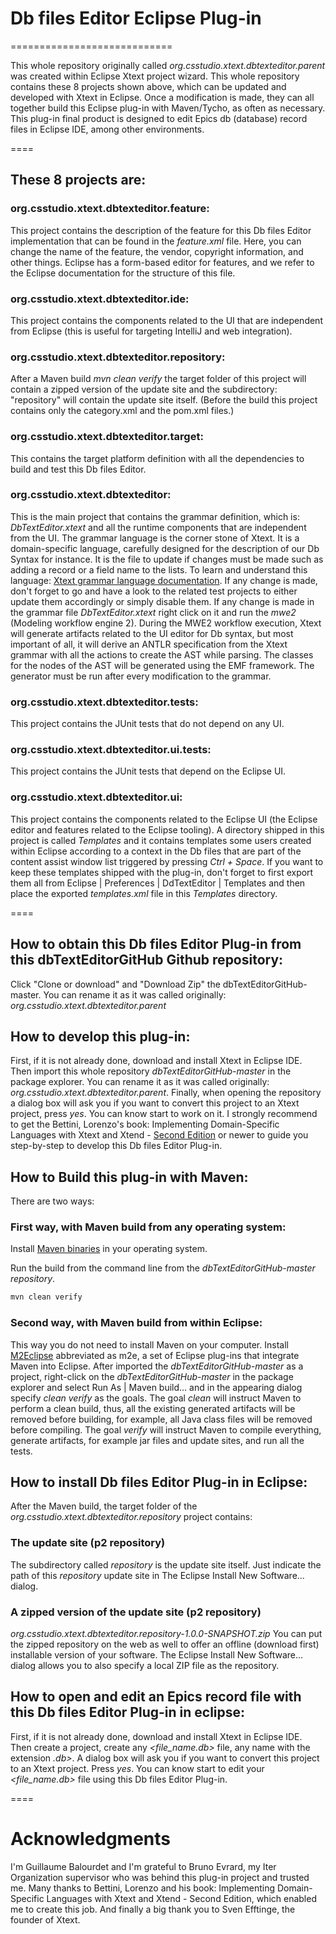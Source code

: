 # Db files Editor Eclipse Plug-in
============================

This whole repository originally called *org.csstudio.xtext.dbtexteditor.parent*
was created within Eclipse Xtext project wizard.
This whole repository contains these 8 projects shown above, which can be updated
and developed with Xtext in Eclipse. Once a modification is made, they can all
together build this Eclipse plug-in with Maven/Tycho, as often as necessary.
This plug-in final product is designed to edit Epics db (database) record files
in Eclipse IDE, among other environments.

====

## These 8 projects are:

### org.csstudio.xtext.dbtexteditor.feature:
This project contains the description of the feature for this Db files Editor
implementation that can be found in the *feature.xml* file. Here, you can change
the name of the feature, the vendor, copyright information, and other things.
Eclipse has a form-based editor for features, and we refer to the Eclipse
documentation for the structure of this file.

### org.csstudio.xtext.dbtexteditor.ide:
This project contains the components related to the UI that are independent from
Eclipse (this is useful for targeting IntelliJ and web integration).

### org.csstudio.xtext.dbtexteditor.repository:
After a Maven build *mvn clean verify* the target folder of this project will
contain a zipped version of the update site and the subdirectory: "repository"
will contain the update site itself. (Before the build this project contains
only the category.xml and the pom.xml files.)

### org.csstudio.xtext.dbtexteditor.target:
This contains the target platform definition with all the dependencies to build
and test this Db files Editor.

### org.csstudio.xtext.dbtexteditor:
This is the main project that contains the grammar definition, which is:
*DbTextEditor.xtext* and all the runtime components that are independent from the
UI. The grammar language is the corner stone of Xtext. It is a domain-specific
language, carefully designed for the description of our Db Syntax for instance.
It is the file to update if changes must be made such as adding a record or a
field name to the lists. To learn and understand this language: [Xtext grammar language documentation](https://www.eclipse.org/Xtext/documentation/301_grammarlanguage.html).
If any change is made, don't forget to go and have a look to the related test projects
to either update them accordingly or simply disable them. If any change is made in
the grammar file *DbTextEditor.xtext* right click on it and run the *mwe2*
(Modeling workflow engine 2). During the MWE2 workflow execution, Xtext will generate
artifacts related to the UI editor for Db syntax, but most important of all, it will
derive an ANTLR specification from the Xtext grammar with all the actions to create
the AST while parsing. The classes for the nodes of the AST will be generated using
the EMF framework. The generator must be run after every modification to the grammar.

### org.csstudio.xtext.dbtexteditor.tests:
This project contains the JUnit tests that do not depend on any UI.

### org.csstudio.xtext.dbtexteditor.ui.tests:
This project contains the JUnit tests that depend on the Eclipse UI.

### org.csstudio.xtext.dbtexteditor.ui:
This project contains the components related to the Eclipse UI (the Eclipse editor and
features related to the Eclipse tooling). A directory shipped in this project is
called *Templates* and it contains templates some users created within Eclipse according to a
context in the Db files that are part of the content assist window list triggered by
pressing *Ctrl + Space*. If you want to keep these templates shipped with the plug-in,
don't forget to first export them all from Eclipse | Preferences | DdTextEditor | Templates and
then place the exported *templates.xml* file in this *Templates* directory.

====

## How to obtain this Db files Editor Plug-in from this dbTextEditorGitHub Github repository:

Click "Clone or download" and "Download Zip" the dbTextEditorGitHub-master. You
can rename it as it was called originally: *org.csstudio.xtext.dbtexteditor.parent*

## How to develop this plug-in:

First, if it is not already done, download and install Xtext in Eclipse IDE. Then import this whole
repository *dbTextEditorGitHub-master* in the package explorer. You can rename it as it was called originally:
*org.csstudio.xtext.dbtexteditor.parent*. Finally, when opening the repository a dialog box will ask you if
you want to convert this *<project name>* project to an Xtext project, press *yes*. You can know start to work on it.
I strongly recommend to get the Bettini, Lorenzo's book: Implementing Domain-Specific Languages with Xtext
and Xtend - [Second Edition](https://www.amazon.com/Implementing-Domain-Specific-Languages-Xtext/dp/1786464969)
or newer to guide you step-by-step to develop this Db files Editor Plug-in.

## How to Build this plug-in with Maven:

There are two ways:

### First way, with Maven build from any operating system:

Install [Maven binaries](https://maven.apache.org/) in your operating system.

Run the build from the command line from the *dbTextEditorGitHub-master
repository*.

```bash
mvn clean verify
```
### Second way, with Maven build from within Eclipse:

This way you do not need to install Maven on your computer.
Install [M2Eclipse](https://www.eclipse.org/m2e/) abbreviated as m2e, a set of
Eclipse plug-ins that integrate Maven into Eclipse. After imported the
*dbTextEditorGitHub-master* as a project, right-click on the
*dbTextEditorGitHub-master* in the package explorer and select Run As | Maven build…
and in the appearing dialog specify *clean verify* as the goals.
The goal *clean* will instruct Maven to perform a clean build, thus, all the
existing generated artifacts will be removed before building, for example, all
Java class files will be removed before compiling. The goal *verify* will instruct
Maven to compile everything, generate artifacts, for example jar files and
update sites, and run all the tests.

## How to install Db files Editor Plug-in in Eclipse:

After the Maven build, the target folder of the *org.csstudio.xtext.dbtexteditor.repository* project
contains:

### The update site (p2 repository)
The subdirectory called *repository* is the update site itself.
Just indicate the path of this *repository* update site in The Eclipse Install
New Software... dialog.

### A zipped version of the update site (p2 repository)
*org.csstudio.xtext.dbtexteditor.repository-1.0.0-SNAPSHOT.zip* You can put the
zipped repository on the web as well to offer an offline (download first) installable version of
your software. The Eclipse Install New Software... dialog allows you to also
specify a local ZIP file as the repository.

## How to open and edit an Epics record file with this Db files Editor Plug-in in eclipse:
First, if it is not already done, download and install Xtext in Eclipse IDE.
Then create a project, create any *<file_name.db>* file, any name with the extension *.db>*.
A dialog box will ask you if you want to convert this *<project name>* project to an Xtext project.
Press *yes*. You can know start to edit your *<file_name.db>* file using this Db files Editor Plug-in.

====

# Acknowledgments
I'm Guillaume Balourdet and I'm grateful to Bruno Evrard, my Iter Organization
supervisor who was behind this plug-in project and trusted me.
Many thanks to Bettini, Lorenzo and his book: Implementing Domain-Specific Languages with Xtext
and Xtend - Second Edition, which enabled me to create this job.
And finally a big thank you to Sven Efftinge, the founder of Xtext.
